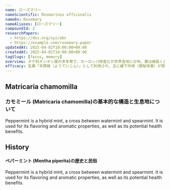 ```yaml
---
name: ローズマリー
nameScientific: Rosmarinus officinalis
nameEn: Rosemary
nameAliases: [ローズマリー]
compoundId: 2
researchPapers:
  - https://doi.org/xyz/abc
  - https://example.com/rosemary-paper
updatedAt: 2025-04-02T10:00:00+09:00
createdAt: 2025-04-01T10:00:00+09:00
tagSlugs: [focus, memory]
overview: タデ科ギシギシ属の多年草で、ヨーロッパ原産だが世界各地に分布。葉は細長く波打ち、根は黄色を帯びる。湿地や道端に自生し、耐久性が高い。根は生薬「羊蹄根（ようていこん）」として下剤や皮膚病治療に用いられるほか、葉は若いものが食用となる。
efficacy: 生薬「羊蹄根（ようていこん）」として利用され、主に緩下作用（便秘改善）が期待される。根に含まれるアントラキノン誘導体が腸を刺激し、排便を促す。また、抗炎症作用や抗菌作用があり、皮膚疾患や湿疹の治療にも使われる。さらに、抗酸化作用があり、体内の老化防止やデトックス効果も期待される。
---
```


## Matricaria chamomilla
### カモミール (Matricaria chamomilla)の基本的な構造と生息地について

Peppermint is a hybrid mint, a cross between watermint and spearmint. It is used for its flavoring and aromatic properties, as well as its potential health benefits.

## History
#### ペパーミント (Mentha piperita)の歴史と民俗

Peppermint is a hybrid mint, a cross between watermint and spearmint. It is used for its flavoring and aromatic properties, as well as its potential health benefits.